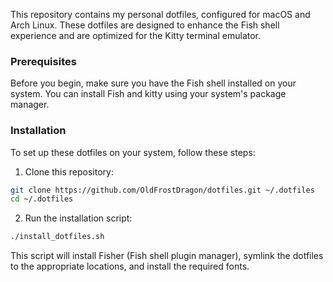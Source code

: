 This repository contains my personal dotfiles, configured for macOS and Arch Linux. These dotfiles are designed to enhance the Fish shell experience and are optimized for the Kitty terminal emulator.

### Prerequisites

Before you begin, make sure you have the Fish shell installed on your system. You can install Fish and kitty using your system's package manager.

### Installation

To set up these dotfiles on your system, follow these steps:

1. Clone this repository:

```bash
git clone https://github.com/OldFrostDragon/dotfiles.git ~/.dotfiles
cd ~/.dotfiles
```

2. Run the installation script:

```bash
./install_dotfiles.sh
```

This script will install Fisher (Fish shell plugin manager), symlink the dotfiles to the appropriate locations, and install the required fonts.